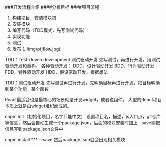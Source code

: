 ###开发流程介绍
####分析目标
####项目流程
1. 构建项目，安装模块包
2. 安装模块
3. 编写代码（TDD模式，先写测试代码）
4. 实现功能
5. 测试
6. 发布
(../img/pfjflow.jpg)


TDD：Test-driven development 测试驱动开发
先写测试，再进行开发，用测试驱动开发和重构。
各种驱动开发：
DDD，设计驱动开发
BDD，行为驱动开发
FDD，特性驱动开发
HDD，假设驱动开发，根据想法

TDD：测试驱动开发
先写测试再进行开发，先明确目标再进行开发，把目标明确到某个功能，某个函数


React最适合也是最核心的场景就是开发widget，或者说组件。
大型的React项目本质上就是由widget堆积而成的。



cnpm init（初始化项目，名字只能中文）
设置项目名，描述，js入口点，git仓库等信息，然后会自动生成一个package.json，后面的模块安装时加上--save则把信息写到package.json文件中

cnpm install *** --save
然后package.json就会出现相关模块











